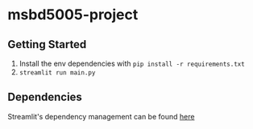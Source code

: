 # msbd5005-project

## Getting Started

1. Install the env dependencies with `pip install -r requirements.txt`
2. `streamlit run main.py`

## Dependencies

Streamlit's dependency management can be found [here](https://docs.streamlit.io/streamlit-cloud/get-started/deploy-an-app/app-dependencies#add-python-dependencies)
